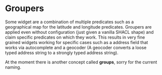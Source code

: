 # Groupers

Some widget are a combination of multiple predicates such as a geographical map for the latitude and longitude predicates. Groupers are applied even without configuration (just given a vanilla SHACL shape) and claim specific predicates on which they work. This results in very fine grained widgets working for specific cases such as a address field that works via autocomplete and a geocoder (A geocoder converts a loose typed address string to a strongly typed address string). 

At the moment there is another concept called __groups__, sorry for the current naming.